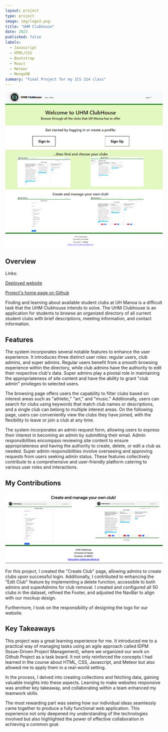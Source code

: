 ```yaml
---
layout: project
type: project
image: img/logo3.png
title: "UHM Clubhouse"
date: 2023
published: false
labels:
  - Javascript
  - HTML/CSS
  - Bootstrap
  - React
  - Meteor
  - MongoDB
summary: "Final Project for my ICS 314 class"
---
```

<p align="center">
<img width="600px" class="rounded pe-4" src="/img/m3-landingpage.png">
  </p>

## Overview

Links:

[Deployed website](https://uhm-clubhouse.xyz/)

[Project's home page on Github](https://uhm-clubhouse.github.io/)


Finding and learning about available student clubs at UH Manoa is a difficult task that the UHM Clubhouse intends to solve. The UHM Clubhouse is an application for students to browse an organized directory of all current student clubs with brief descriptions,
 meeting information, and contact information.

## Features

The system incorporates several notable features to enhance the user experience. It introduces three distinct user roles: regular users, club admins, and super admins. Regular users benefit from a smooth browsing experience within the directory,
while club admins have the authority to edit their respective club's data. Super admins play a pivotal role in maintaining the appropriateness of site content and have the ability to grant "club admin" privileges to selected users.

The browsing page offers users the capability to filter clubs based on interest areas such as "athletic," "art," and "music." Additionally, users can search for clubs using keywords that match club names or descriptions,
and a single club can belong to multiple interest areas. On the following page, users can conveniently view the clubs they have joined, with the flexibility to leave or join a club at any time.

The system incorporates an admin request form, allowing users to express their interest in becoming an admin by submitting their email. Admin responsibilities encompass reviewing site content to ensure appropriateness and having the authority to create,
delete, or edit a club as needed. Super admin responsibilities involve overseeing and approving requests from users seeking admin status. These features collectively contribute to a comprehensive and user-friendly platform catering to various user roles and interactions.


## My Contributions
<p align="center">
<img width="600px" class="rounded pe-4" src="/img/contri.png">
  </p>

For this project, I created the "Create Club" page, allowing admins to create clubs upon successful login. Additionally, I contributed to enhancing the "Edit Club" feature by implementing a delete function,
accessible to both admins and superAdmins for club removal. I created and configured all 50 clubs in the dataset, refined the Footer, and adjusted the NavBar to align with our mockup design.

Furthermore, I took on the responsibility of designing the logo for our website.

## Key Takeaways

This project was a great learning experience for me. It introduced me to a practical way of managing tasks using an agile approach called IDPM (Issue-Driven Project Management), where we organized our work on Github Project as a task board.
It not only reinforced the concepts I had learned in the course about HTML, CSS, Javascript, and Meteor but also allowed me to apply them in a real-world setting.

In the process, I delved into creating collections and fetching data, gaining valuable insights into these aspects. Learning to make websites responsive was another key takeaway, and collaborating within a team enhanced my teamwork skills.

The most rewarding part was seeing how our individual ideas seamlessly came together to produce a fully functional web application. This experience not only deepened my understanding of the technologies involved but also highlighted the power of
effective collaboration in achieving a common goal.


